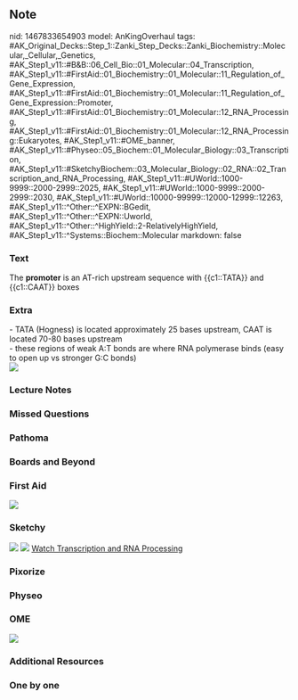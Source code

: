 ## Note
nid: 1467833654903
model: AnKingOverhaul
tags: #AK_Original_Decks::Step_1::Zanki_Step_Decks::Zanki_Biochemistry::Molecular,_Cellular,_Genetics, #AK_Step1_v11::#B&B::06_Cell_Bio::01_Molecular::04_Transcription, #AK_Step1_v11::#FirstAid::01_Biochemistry::01_Molecular::11_Regulation_of_Gene_Expression, #AK_Step1_v11::#FirstAid::01_Biochemistry::01_Molecular::11_Regulation_of_Gene_Expression::Promoter, #AK_Step1_v11::#FirstAid::01_Biochemistry::01_Molecular::12_RNA_Processing, #AK_Step1_v11::#FirstAid::01_Biochemistry::01_Molecular::12_RNA_Processing::Eukaryotes, #AK_Step1_v11::#OME_banner, #AK_Step1_v11::#Physeo::05_Biochem::01_Molecular_Biology::03_Transcription, #AK_Step1_v11::#SketchyBiochem::03_Molecular_Biology::02_RNA::02_Transcription_and_RNA_Processing, #AK_Step1_v11::#UWorld::1000-9999::2000-2999::2025, #AK_Step1_v11::#UWorld::1000-9999::2000-2999::2030, #AK_Step1_v11::#UWorld::10000-99999::12000-12999::12263, #AK_Step1_v11::^Other::^EXPN::BGedit, #AK_Step1_v11::^Other::^EXPN::Uworld, #AK_Step1_v11::^Other::^HighYield::2-RelativelyHighYield, #AK_Step1_v11::^Systems::Biochem::Molecular
markdown: false

### Text
<div>
  The <b>promoter</b> is an AT-rich upstream sequence with
  {{c1::TATA}} and {{c1::CAAT}} boxes
</div>

### Extra
<div>
  - TATA (Hogness) is located approximately 25 bases upstream, CAAT
  is located 70-80 bases upstream
</div>
<div>
  - these regions of weak A:T bonds are where RNA polymerase binds
  (easy to open up vs stronger G:C bonds)
</div>
<div><img src="paste-89730456748159.jpg"></div>

### Lecture Notes


### Missed Questions


### Pathoma


### Boards and Beyond


### First Aid
<img src="tmpNckBoN.png">

### Sketchy
<img src="Transcription%20and%20RNA%20Processing.png"> <img src=
"Screen%20Shot%202022-01-30%20at%2010.00.14%20AM.png"> <a href=
"https://dashboard.sketchy.com/study/medical/courses/medical-biochemistry/units/medical-biochemistry-molecular-biology/videos/medical-biochemistry-molecular-biology-rna-transcription-and-rna-processing?utm_source=anki&utm_medium=partnership&utm_campaign=february_update&utm_content=medical">
Watch Transcription and RNA Processing</a>

### Pixorize


### Physeo


### OME
<div class="ome-widget">
  <a href="https://onlinemeded.org?ref=anki"><img src=
  "_OME_AnkiFlashcards_General_7.png"></a>
</div>

### Additional Resources


### One by one

